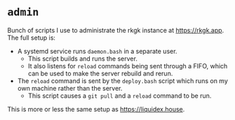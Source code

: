 # `admin`

Bunch of scripts I use to administrate the rkgk instance at <https://rkgk.app>.
The full setup is:

- A systemd service runs `daemon.bash` in a separate user.
  - This script builds and runs the server.
  - It also listens for `reload` commands being sent through a FIFO, which can be used to make the server rebuild and rerun.
- The `reload` command is sent by the `deploy.bash` script which runs on my own machine rather than the server.
  - This script causes a `git pull` and a `reload` command to be run.

This is more or less the same setup as <https://liquidex.house>.
